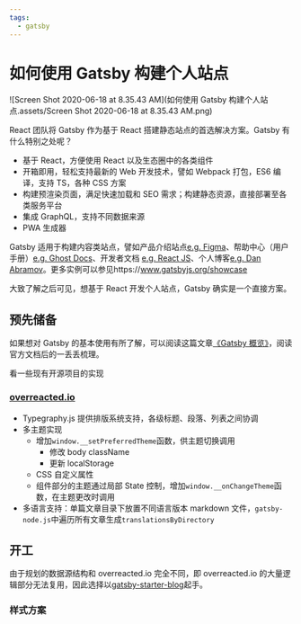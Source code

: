 ```yaml
---
tags:
  - gatsby
---
```


# 如何使用 Gatsby 构建个人站点

![Screen Shot 2020-06-18 at 8.35.43 AM](如何使用 Gatsby 构建个人站点.assets/Screen Shot 2020-06-18 at 8.35.43 AM.png)

React 团队将 Gatsby 作为基于 React 搭建静态站点的首选解决方案。Gatsby 有什么特别之处呢？

- 基于 React，方便使用 React 以及生态圈中的各类组件
- 开箱即用，轻松支持最新的 Web 开发技术，譬如 Webpack 打包，ES6 编译，支持 TS，各种 CSS 方案
- 构建预渲染页面，满足快速加载和 SEO 需求；构建静态资源，直接部署至各类服务平台
- 集成 GraphQL，支持不同数据来源
- PWA 生成器

Gatsby 适用于构建内容类站点，譬如产品介绍站点[e.g. Figma](https://www.figma.com/)、帮助中心（用户手册）[e.g. Ghost Docs](https://www.gatsbyjs.org/showcase/docs.ghost.org)、开发者文档 [e.g. React JS](https://www.gatsbyjs.org/showcase/reactjs.org)、个人博客[e.g. Dan Abramov](https://overreacted.io/)。更多实例可以参见https://www.gatsbyjs.org/showcase

大致了解之后可见，想基于 React 开发个人站点，Gatsby 确实是一个直接方案。

## 预先储备

如果想对 Gatsby 的基本使用有所了解，可以阅读这篇文章[《Gatsby 概览》](./gatsby概览)，阅读官方文档后的一丢丢梳理。

看一些现有开源项目的实现

### [overreacted.io](https://github.com/gaearon/overreacted.io)

- Typegraphy.js 提供排版系统支持，各级标题、段落、列表之间协调
- 多主题实现
  - 增加`window.__setPreferredTheme`函数，供主题切换调用
    - 修改 body className
    - 更新 localStorage
  - CSS 自定义属性
  - 组件部分的主题通过局部 State 控制，增加`window.__onChangeTheme`函数，在主题更改时调用
- 多语言支持：单篇文章目录下放置不同语言版本 markdown 文件，`gatsby-node.js`中遍历所有文章生成`translationsByDirectory`

## 开工

由于规划的数据源结构和 overreacted.io 完全不同，即 overreacted.io 的大量逻辑部分无法复用，因此选择以[gatsby-starter-blog](https://www.gatsbyjs.org/starters/gatsbyjs/gatsby-starter-blog/)起手。

### 样式方案
